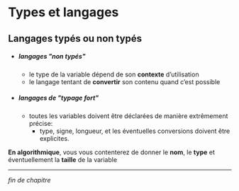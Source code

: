 # Types et langages

## Langages typés ou non typés

- ##### langages "non typés"
  - le type de la variable dépend de son **contexte** d’utilisation
  - le langage tentant de **convertir** son contenu quand c’est possible
- ##### langages de "typage fort"
  - toutes les variables doivent être déclarées de manière extrêmement précise:
    - type, signe, longueur, et les éventuelles conversions doivent être explicites.

**En algorithmique**, vous vous contenterez de donner le **nom**, le **type** et éventuellement la **taille** de la variable

---

_fin de chapitre_
